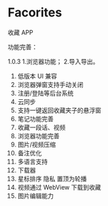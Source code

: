 # Facorites

收藏 APP

功能完善：

1.0.3
1.浏览器功能；
2.导入导出。

1. 低版本 UI 兼容
2. 浏览器弹窗支持手动关闭
3. 注册/登陆等后台系统
4. 云同步
5. 支持一键返回收藏夹子的悬浮窗
6. 笔记功能完善
7. 收藏一段话、视频
8. 浏览器功能完善
9. 图片/视频压缩
10. 备注优化
11. 多语言支持
12. 下载器
13. 星标排序 隐私 置顶为轮播
14. 视频通过 WebView 下载到收藏
15. 图片编辑能力

